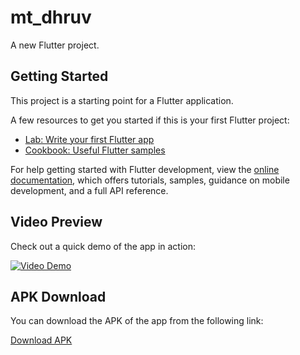 # mt_dhruv

A new Flutter project.

## Getting Started

This project is a starting point for a Flutter application.

A few resources to get you started if this is your first Flutter project:

- [Lab: Write your first Flutter app](https://docs.flutter.dev/get-started/codelab)
- [Cookbook: Useful Flutter samples](https://docs.flutter.dev/cookbook)

For help getting started with Flutter development, view the
[online documentation](https://docs.flutter.dev/), which offers tutorials,
samples, guidance on mobile development, and a full API reference.

## Video Preview

Check out a quick demo of the app in action:

[![Video Demo](https://img.youtube.com/vi/VIDEO_ID_HERE/0.jpg)](https://drive.google.com/file/d/1NHcGWAc3svM9tranPrNCKjyt1Bc49Yu9/view?usp=sharing)

## APK Download

You can download the APK of the app from the following link:

[Download APK](https://drive.google.com/file/d/1nTwTxwMcg32Y_cnwG5O_3HWz9cOjqsIC/view?usp=sharing)
